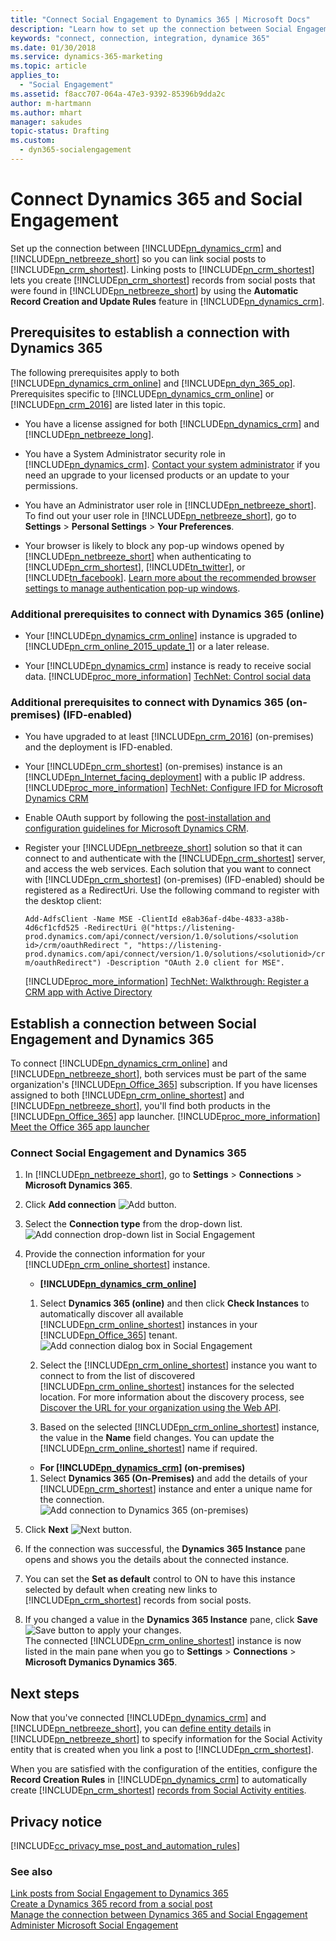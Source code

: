 ```yaml
---
title: "Connect Social Engagement to Dynamics 365 | Microsoft Docs"
description: "Learn how to set up the connection between Social Engagement and Dynamics 365."
keywords: "connect, connection, integration, dynamice 365"
ms.date: 01/30/2018
ms.service: dynamics-365-marketing
ms.topic: article
applies_to:
  - "Social Engagement"
ms.assetid: f8acc707-064a-47e3-9392-85396b9dda2c
author: m-hartmann
ms.author: mhart
manager: sakudes
topic-status: Drafting
ms.custom:
  - dyn365-socialengagement
---
```


# Connect Dynamics 365 and Social Engagement

Set up the connection between [!INCLUDE[pn_dynamics_crm](../includes/pn-dynamics-crm.md)] and [!INCLUDE[pn_netbreeze_short](../includes/pn-social-engagement-short.md)] so you can link social posts to [!INCLUDE[pn_crm_shortest](../includes/pn-crm-shortest.md)]. Linking posts to [!INCLUDE[pn_crm_shortest](../includes/pn-crm-shortest.md)] lets you create [!INCLUDE[pn_crm_shortest](../includes/pn-crm-shortest.md)] records from social posts that were found in [!INCLUDE[pn_netbreeze_short](../includes/pn-social-engagement-short.md)] by using the **Automatic Record Creation and Update Rules** feature in [!INCLUDE[pn_dynamics_crm](../includes/pn-dynamics-crm.md)].  
  
## Prerequisites to establish a connection with Dynamics 365 

The following prerequisites apply to both [!INCLUDE[pn_dynamics_crm_online](../includes/pn-dynamics-crm-online.md)] and [!INCLUDE[pn_dyn_365_op](../includes/pn-dyn-365-op.md)]. Prerequisites specific to [!INCLUDE[pn_dynamics_crm_online](../includes/pn-dynamics-crm-online.md)] or [!INCLUDE[pn_crm_2016](../includes/pn-crm-2016.md)] are listed later in this topic.  
  
- You have a license assigned for both [!INCLUDE[pn_dynamics_crm](../includes/pn-dynamics-crm.md)] and [!INCLUDE[pn_netbreeze_long](../includes/pn-social-engagement-long.md)].  
  
- You have a System Administrator security role in [!INCLUDE[pn_dynamics_crm](../includes/pn-dynamics-crm.md)]. [Contact your system administrator](http://go.microsoft.com/fwlink/p/?LinkID=513070) if you need an upgrade to your licensed products or an update to your permissions.
  
- You have an Administrator user role in [!INCLUDE[pn_netbreeze_short](../includes/pn-social-engagement-short.md)]. To find out your user role in [!INCLUDE[pn_netbreeze_short](../includes/pn-social-engagement-short.md)], go to **Settings** > **Personal Settings** > **Your Preferences**.
  
- Your browser is likely to block any pop-up windows opened by [!INCLUDE[pn_netbreeze_short](../includes/pn-social-engagement-short.md)] when authenticating to [!INCLUDE[pn_crm_shortest](../includes/pn-crm-shortest.md)], [!INCLUDE[tn_twitter](../includes/tn-twitter.md)], or [!INCLUDE[tn_facebook](../includes/tn-facebook.md)]. [Learn more about the recommended browser settings to manage authentication pop-up windows](system-browser-settings.md).
  
### Additional prerequisites to connect with Dynamics 365 (online)  
  
- Your [!INCLUDE[pn_dynamics_crm_online](../includes/pn-dynamics-crm-online.md)] instance is upgraded to [!INCLUDE[pn_crm_online_2015_update_1](../includes/pn-crm-online-2015-update-1.md)] or a later release.  
  
- Your [!INCLUDE[pn_dynamics_crm](../includes/pn-dynamics-crm.md)] instance is ready to receive social data. [!INCLUDE[proc_more_information](../includes/proc-more-information.md)] [TechNet: Control social data](http://go.microsoft.com/fwlink/p/?LinkId=723352)  
  
### Additional prerequisites to connect with Dynamics 365 (on-premises) (IFD-enabled)
  
- You have upgraded to at least [!INCLUDE[pn_crm_2016](../includes/pn-crm-2016.md)] (on-premises) and the deployment is IFD-enabled.  
  
- Your [!INCLUDE[pn_crm_shortest](../includes/pn-crm-shortest.md)] (on-premises) instance is an [!INCLUDE[pn_Internet_facing_deployment](../includes/pn-internet-facing-deployment.md)] with a public IP address.   
[!INCLUDE[proc_more_information](../includes/proc-more-information.md)] [TechNet: Configure IFD for Microsoft Dynamics CRM](http://go.microsoft.com/fwlink/p/?LinkId=723354)  
  
- Enable OAuth support by following the [post-installation and configuration guidelines for Microsoft Dynamics CRM](http://go.microsoft.com/fwlink/p/?LinkID=723355).  
  
- Register your [!INCLUDE[pn_netbreeze_short](../includes/pn-social-engagement-short.md)] solution so that it can connect to and authenticate with the [!INCLUDE[pn_crm_shortest](../includes/pn-crm-shortest.md)] server, and access the web services. Each solution that you want to connect with [!INCLUDE[pn_crm_shortest](../includes/pn-crm-shortest.md)] (on-premises) (IFD-enabled) should be registered as a RedirectUri. Use the following command to register with the desktop client:  
  
  `Add-AdfsClient -Name MSE -ClientId e8ab36af-d4be-4833-a38b-4d6cf1cfd525 -RedirectUri @("https://listening-prod.dynamics.com/api/connect/version/1.0/solutions/<solution id>/crm/oauthRedirect ", "https://listening-prod.dynamics.com/api/connect/version/1.0/solutions/<solutionid>/crm/oauthRedirect") -Description "OAuth 2.0 client for MSE".`  
  
  [!INCLUDE[proc_more_information](../includes/proc-more-information.md)] [TechNet: Walkthrough: Register a CRM app with Active Directory](http://go.microsoft.com/fwlink/p/?LinkId=723356)  
  
## Establish a connection between Social Engagement and Dynamics 365

To connect [!INCLUDE[pn_dynamics_crm_online](../includes/pn-dynamics-crm-online.md)] and [!INCLUDE[pn_netbreeze_short](../includes/pn-social-engagement-short.md)], both services must be part of the same organization's [!INCLUDE[pn_Office_365](../includes/pn-office-365.md)] subscription. If you have licenses assigned to both [!INCLUDE[pn_crm_online_shortest](../includes/pn-crm-online-shortest.md)] and [!INCLUDE[pn_netbreeze_short](../includes/pn-social-engagement-short.md)], you'll find both products in the [!INCLUDE[pn_Office_365](../includes/pn-office-365.md)] app launcher. [!INCLUDE[proc_more_information](../includes/proc-more-information.md)] [Meet the Office 365 app launcher](http://go.microsoft.com/fwlink/p/?LinkID=401421)  
  
### Connect Social Engagement and Dynamics 365
  
1. In [!INCLUDE[pn_netbreeze_short](../includes/pn-social-engagement-short.md)], go to **Settings** > **Connections** > **Microsoft Dynamics 365**.  
  
2. Click **Add connection** ![Add button](media/add-icon.png "Add button").  
  
3. Select the **Connection type** from the drop-down list.  
![Add connection drop&#45;down list in Social Engagement](media/dynamics-365-connection-drop-down-menu.png "Add connection drop-down list in Social Engagement")  
  
4. Provide the connection information for your [!INCLUDE[pn_crm_online_shortest](../includes/pn-crm-online-shortest.md)] instance.  
  
    - **[!INCLUDE[pn_dynamics_crm_online](../includes/pn-dynamics-crm-online.md)]**
    1. Select **Dynamics 365 (online)** and then click **Check Instances**  to automatically discover all available [!INCLUDE[pn_crm_online_shortest](../includes/pn-crm-online-shortest.md)] instances in your [!INCLUDE[pn_Office_365](../includes/pn-office-365.md)] tenant.  
    ![Add connection dialog box in Social Engagement](media/add-connection-details-dialog-box.png "Add connection dialog box in Social Engagement")  
  
    2. Select the [!INCLUDE[pn_crm_online_shortest](../includes/pn-crm-online-shortest.md)] instance you want to connect to from the list of discovered [!INCLUDE[pn_crm_online_shortest](../includes/pn-crm-online-shortest.md)] instances for the selected location. For more information about the discovery process, see [Discover the URL for your organization using the Web API](https://msdn.microsoft.com/library/mt607485.aspx).  
  
    3. Based on the selected [!INCLUDE[pn_crm_online_shortest](../includes/pn-crm-online-shortest.md)] instance, the value in the **Name** field changes. You can update the [!INCLUDE[pn_crm_online_shortest](../includes/pn-crm-online-shortest.md)] name if required.  
    
    - **For [!INCLUDE[pn_dynamics_crm](../includes/pn-dynamics-crm.md)] (on-premises)**
    1. Select **Dynamics 365 (On-Premises)** and add the details of your [!INCLUDE[pn_crm_shortest](../includes/pn-crm-shortest.md)] instance and enter a unique name for the connection.  
    ![Add connection to Dynamics 365 &#40;on&#45;premises&#41;](media/add-dynamics-365-connection.png "Add connection to Dynamics 365 (on-premises)")  
  
5.  Click **Next** ![Next button](media/next-icon.png "Next button").  
  
6.  If the connection was successful, the **Dynamics 365 Instance** pane opens and shows you the details about the connected instance.  
  
7.  You can set the **Set as default** control to ON to have this instance selected by default when creating new links to [!INCLUDE[pn_crm_shortest](../includes/pn-crm-shortest.md)] records from social posts.  
  
8.  If you changed a value in the **Dynamics 365 Instance** pane, click **Save** ![Save button](media/save-icon.png "Save button") to apply your changes.  
    The connected [!INCLUDE[pn_crm_online_shortest](../includes/pn-crm-online-shortest.md)] instance is now listed in the main pane when you go to **Settings** > **Connections** > **Microsoft Dymanics Dynamics 365**.  
  
## Next steps

Now that you've connected [!INCLUDE[pn_dynamics_crm](../includes/pn-dynamics-crm.md)] and [!INCLUDE[pn_netbreeze_short](../includes/pn-social-engagement-short.md)], you can [define entity details](manage-connection-dynamics-365-social-engagement.md) in [!INCLUDE[pn_netbreeze_short](../includes/pn-social-engagement-short.md)] to specify information for the Social Activity entity that is created when you link a post to [!INCLUDE[pn_crm_shortest](../includes/pn-crm-shortest.md)]. 
  
 When you are satisfied with the configuration of the entities, configure the **Record Creation Rules** in [!INCLUDE[pn_dynamics_crm](../includes/pn-dynamics-crm.md)] to automatically create [!INCLUDE[pn_crm_shortest](../includes/pn-crm-shortest.md)] [records from Social Activity entities](create-dynamics-365-record-from-social-post.md).
   
## Privacy notice

[!INCLUDE[cc_privacy_mse_post_and_automation_rules](../includes/cc-privacy-mse-post-and-automation-rules.md)]  
  
### See also

[Link posts from Social Engagement to Dynamics 365](link-posts-to-dynamics-365.md)   
[Create a Dynamics 365 record from a social post](create-dynamics-365-record-from-social-post.md)   
[Manage the connection between Dynamics 365 and Social Engagement](manage-connection-dynamics-365-social-engagement.md)   
[Administer Microsoft Social Engagement](administer-microsoft-social-engagement.md)
